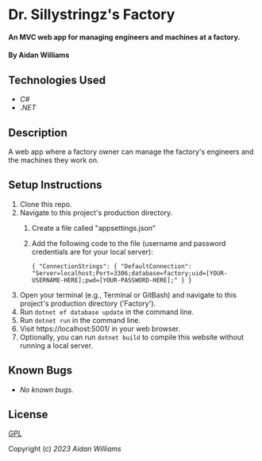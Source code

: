 # Dr. Sillystringz's Factory

#### An MVC web app for managing engineers and machines at a factory.

#### By Aidan Williams

## Technologies Used

* _C#_
* _.NET_

## Description

A web app where a factory owner can manage the factory's engineers and the machines they work on.

## Setup Instructions

1. Clone this repo.
2. Navigate to this project's production directory.
    1. Create a file called "appsettings.json"
    2. Add the following code to the file (username and password credentials are for your local server):
    
        `{
          "ConnectionStrings": {
            "DefaultConnection": "Server=localhost;Port=3306;database=factory;uid=[YOUR-USERNAME-HERE];pwd=[YOUR-PASSWORD-HERE];"
          }
        }`
3. Open your terminal (e.g., Terminal or GitBash) and navigate to this project's production directory ('Factory').
4. Run `dotnet ef database update` in the command line.
5. Run `dotnet run` in the command line.
6. Visit https://localhost:5001/ in your web browser.
7. Optionally, you can run `dotnet build` to compile this website without running a local server.

## Known Bugs

* _No known bugs._

## License

_[GPL](https://en.wikipedia.org/wiki/GNU_General_Public_License)_

Copyright (c) _2023_ _Aidan Williams_
